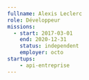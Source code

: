 ```yaml
---
fullname: Alexis Leclerc
role: Développeur
missions:
  - start: 2017-03-01
    end: 2020-12-31
    status: independent
    employer: octo
startups:
    - api-entreprise
---
```

